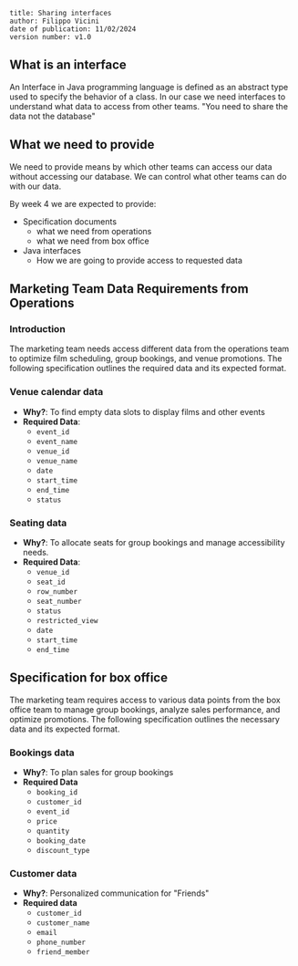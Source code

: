```
title: Sharing interfaces
author: Filippo Vicini
date of publication: 11/02/2024
version number: v1.0
```

## What is an interface
An Interface in Java programming language is defined as an abstract type used to specify the behavior of a class.
In our case we need interfaces to understand what data to access from other teams.
"You need to share the data not the database"

## What we need to provide
We need to provide means by which other teams can access our data without accessing our database. We can control what other teams can
do with our data.

By week 4 we are expected to provide:
- Specification documents
    - what we need from operations
    - what we need from box office
- Java interfaces
    - How we are going to provide access to requested data



## Marketing Team Data Requirements from Operations
### Introduction
The marketing team needs access different data from the operations team to optimize film scheduling, group bookings, and venue promotions. The following specification outlines the required data and its expected format.

### Venue calendar data
- **Why?**: To find empty data slots to display films and other events
- **Required Data**:
    - `event_id`
    - `event_name`
    - `venue_id`
    - `venue_name`
    - `date`
    - `start_time`
    - `end_time`
    - `status`

### Seating data
- **Why?**:  To allocate seats for group bookings and manage accessibility needs.
- **Required Data**:
    - `venue_id`
    - `seat_id`
    - `row_number`
    - `seat_number`
    - `status`
    - `restricted_view`
    - `date`
    - `start_time`
    - `end_time`



## Specification for box office
The marketing team requires access to various data points from the box office team to manage group bookings, analyze sales performance, and optimize promotions. The following specification outlines the necessary data and its expected format.

### Bookings data
- **Why?**: To plan sales for group bookings
- **Required Data**
    - `booking_id`
    - `customer_id`
    - `event_id`
    - `price`
    - `quantity`
    - `booking_date`
    - `discount_type`

### Customer data
- **Why?**: Personalized communication for "Friends"
- **Required data**
    - `customer_id`
    - `customer_name`
    - `email`
    - `phone_number`
    - `friend_member`
